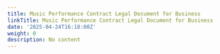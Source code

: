 ```yaml
---
title: Music Performance Contract Legal Document for Business
linkTitle: Music Performance Contract Legal Document for Business
date: '2025-04-24T16:18:00Z'
weight: 0
description: No content
---
```



